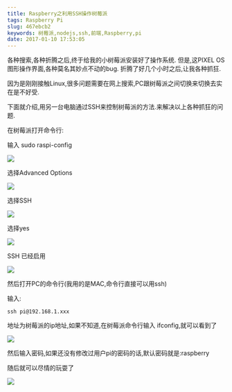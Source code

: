 ```yaml
---
title: Raspberry之利用SSH操作树莓派
tags: Raspberry Pi
slug: 467ebcb2
keywords: 树莓派,nodejs,ssh,前端,Raspberry,pi
date: 2017-01-10 17:53:05
---
```


各种搜索,各种折腾之后,终于给我的小树莓派安装好了操作系统.
但是,这PIXEL OS图形操作界面,各种莫名其妙点不动的bug.
折腾了好几个小时之后,让我各种抓狂.

因为是刚刚接触Linux,很多问题需要在网上搜索,PC跟树莓派之间切换来切换去实在是不好受.

下面就介绍,用另一台电脑通过SSH来控制树莓派的方法.来解决以上各种抓狂的问题.

在树莓派打开命令行:

输入 sudo raspi-config

![](http://img.blog.csdn.net/20161012150453948)
<!-- more -->

选择Advanced Options

![](http://img.blog.csdn.net/20161012150617215)

选择SSH

![](http://img.blog.csdn.net/20161012150654787)

选择yes

![](http://img.blog.csdn.net/20161012150753381)

SSH 已经启用

![](http://img.blog.csdn.net/20161012150827171)

然后打开PC的命令行(我用的是MAC,命令行直接可以用ssh)

输入: 
```
ssh pi@192.168.1.xxx  
```

地址为树莓派的ip地址,如果不知道,在树莓派命令行输入 ifconfig,就可以看到了

![](http://www.geekfan.net/wp-content/uploads/4768718a07fec72ff908aa6cde5b21a9.png)

然后输入密码,如果还没有修改过用户pi的密码的话,默认密码就是:raspberry

随后就可以尽情的玩耍了

![](http://www.geekfan.net/wp-content/uploads/313ee0ee381651b70e8550ed77cd969f.png)